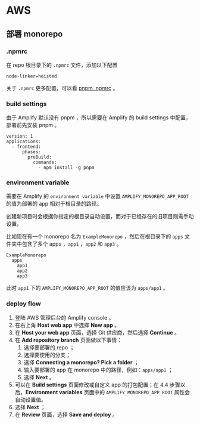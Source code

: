 # AWS

## 部署 monorepo

### .npmrc

在 repo 根目录下的  `.npmrc` 文件，添加以下配置

``` 
node-linker=hoisted
```

关于 `.npmrc` 更多配置，可以看 [pnpm .npmrc](https://pnpm.io/next/npmrc) 。



### build settings

由于 Amplify 默认没有 pnpm ，所以需要在 Amplify 的 build settings 中配置，部署前先安装 pnpm 。

``` 
version: 1
applications:
  - frontend:
      phases:
        preBuild:
          commands:
            - npm install -g pnpm
```



### environment variable

需要在 Amplify 的 `environment variable` 中设置 `AMPLIFY_MONOREPO_APP_ROOT` 的值为部署的 app 相对于根目录的路径。

创建新项目时会根据你指定的根目录自动设置，而对于已经存在的旧项目则需手动设置。

比如现在有一个 monorepo 名为 `ExampleMonorepo` ，然后在根目录下的 `apps` 文件夹中包含了多个 apps ，`app1` ，`app2` 和  `app3` 。

``` 
ExampleMonorepo
  apps
    app1
    app2
    app3
```

此时 `app1` 下的  `AMPLIFY_MONOREPO_APP_ROOT` 的值应该为 `apps/app1` 。



### deploy flow

1. 登陆 AWS 管理后台的 Amplify console 。
2. 在右上角 **Host web app** 中选择 **New app** 。
3. 在 **Host your web app** 页面，选择 Git 供应商，然后选择 **Continue** 。
4. 在 **Add repository branch** 页面做以下事情：
   1. 选择要部署的 repo ；
   2. 选择要使用的分支；
   3. 选择 **Connecting a monorepo? Pick a folder** ；
   4. 输入要部署的 app 在 monorepo 中的路径，例如：`apps/app1` ；
   5. 选择 **Next** 。
5. 可以在 **Build settings** 页面修改或自定义 app 的打包配置；在 4.4 步骤以后，**Environment variables** 页面中的 `AMPLIFY_MONOREPO_APP_ROOT` 属性会自动设置值。
6. 选择 **Next** ；
7. 在 **Review** 页面，选择 **Save and deploy** 。

